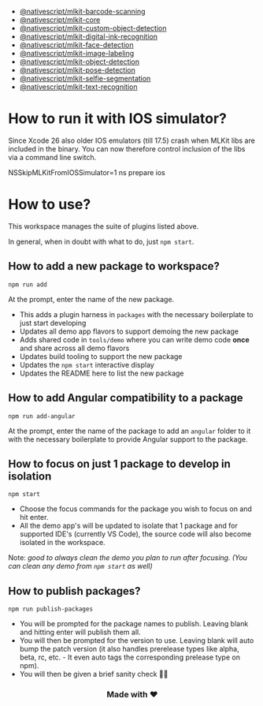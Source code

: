 - [@nativescript/mlkit-barcode-scanning](packages/mlkit-barcode-scanning/README.md)
- [@nativescript/mlkit-core](packages/mlkit-core/README.md)
- [@nativescript/mlkit-custom-object-detection](packages/mlkit-custom-object-detection/README.md)
- [@nativescript/mlkit-digital-ink-recognition](packages/mlkit-digital-ink-recognition/README.md)
- [@nativescript/mlkit-face-detection](packages/mlkit-face-detection/README.md)
- [@nativescript/mlkit-image-labeling](packages/mlkit-image-labeling/README.md)
- [@nativescript/mlkit-object-detection](packages/mlkit-object-detection/README.md)
- [@nativescript/mlkit-pose-detection](packages/mlkit-pose-detection/README.md)
- [@nativescript/mlkit-selfie-segmentation](packages/mlkit-selfie-segmentation/README.md)
- [@nativescript/mlkit-text-recognition](packages/mlkit-text-recognition/README.md)

# How to run it with IOS simulator?

Since Xcode 26 also older IOS emulators (till 17.5) crash when MLKit libs are included in the binary. You can now 
therefore control inclusion of the libs via a command line switch.

NSSkipMLKitFromIOSSimulator=1 ns prepare ios

# How to use?

This workspace manages the suite of plugins listed above. 

In general, when in doubt with what to do, just `npm start`.

## How to add a new package to workspace?

```
npm run add
```

At the prompt, enter the name of the new package.

- This adds a plugin harness in `packages` with the necessary boilerplate to just start developing
- Updates all demo app flavors to support demoing the new package
- Adds shared code in `tools/demo` where you can write demo code **once** and share across all demo flavors
- Updates build tooling to support the new package
- Updates the `npm start` interactive display
- Updates the README here to list the new package

## How to add Angular compatibility to a package

```
npm run add-angular
```

At the prompt, enter the name of the package to add an `angular` folder to it with the necessary boilerplate to provide Angular support to the package.

## How to focus on just 1 package to develop in isolation

```
npm start
```

- Choose the focus commands for the package you wish to focus on and hit enter.
- All the demo app's will be updated to isolate that 1 package and for supported IDE's (currently VS Code), the source code will also become isolated in the workspace.

Note: *good to always clean the demo you plan to run after focusing. (You can clean any demo from `npm start` as well)*

## How to publish packages?

```
npm run publish-packages
```

- You will be prompted for the package names to publish. Leaving blank and hitting enter will publish them all.
- You will then be prompted for the version to use. Leaving blank will auto bump the patch version (it also handles prerelease types like alpha, beta, rc, etc. - It even auto tags the corresponding prelease type on npm).
- You will then be given a brief sanity check 🧠😊

<h3 align="center">Made with ❤️</h3>
